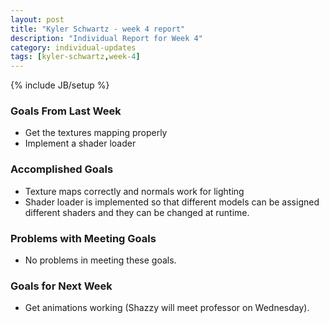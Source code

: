 ```yaml
---
layout: post
title: "Kyler Schwartz - week 4 report"
description: "Individual Report for Week 4"
category: individual-updates 
tags: [kyler-schwartz,week-4]
---
```

{% include JB/setup %}

### Goals From Last Week
 - Get the textures mapping properly
 - Implement a shader loader

### Accomplished Goals
 - Texture maps correctly and normals work for lighting
 - Shader loader is implemented so that different models can be assigned different shaders and they can be changed at runtime.

### Problems with Meeting Goals
 - No problems in meeting these goals.

### Goals for Next Week
 - Get animations working (Shazzy will meet professor on Wednesday).
